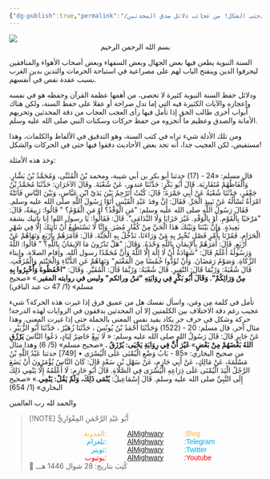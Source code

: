 ```yaml
---
{"dg-publish":true,"permalink":"/مقالات/حتى الشكل! من عجائب دلائل صدق المحدثين 📝/","noteIcon":"✨"}
---
```


<img src="https://images.unsplash.com/photo-1481627834876-b7833e8f5570?q=80&w=928&auto=format&fit=crop&ixlib=rb-4.1.0&ixid=M3wxMjA3fDB8MHxwaG90by1wYWdlfHx8fGVufDB8fHx8fA%3D%3D"/>

<center>
بسم الله الرحمن الرحيم</center>

السنة النبوية يطعن فيها بعض الجهال وبعض السفهاء وبعض أصحاب الأهواء والمنافقين ليحرفوا الدين وينفتح الباب لهم على مصراعية في استباحة الحرمات والتدين بدين الغرب بسبب عقدة نقص في أنفسهم.

ودلائل حفظ السنة النبوية كثيرة لا تحصى، من أهمها عظمة القرآن وحفظه هو في نفسه وإعجازه والآيات الكثيرة فيه التي إما تدل صراحة أو عقلا على حفظ السنة، ولكن هناك أبواب أخرى طالب الحق إذا تأمل فيها رأى العجب العجاب من دقة المحدثين وتحريهم الأمانة والصدق وعظيم ما أنجزوه من حفظ حركات وسكنات النبي صلى الله عليه وسلم. 

ومن تلك الأدلة شيء تراه في كتب السنة، وهو التدقيق في الألفاظ والكلمات، وهذا مستفيض، لكن العجيب جدا، أنه تجد بعض الأحاديث دققوا فيها حتى في الحركات والشكل!

وخذ هذه الأمثلة: 

قال مسلم: 
«24 - (17) حدثنا أبو بكر بن أبي شيبة، ومحمد بْنُ الْمُثَنَّى، وَمُحَمَّدُ بْنُ بَشَّارٍ. وَأَلْفَاظُهُمْ مُتَقَارِبَة. قَالَ أَبُو بَكْرٍ: حَدَّثَنَا غندور، عَنْ شُعْبَةَ. وقَالَ الآخَرَانِ: حَدَّثَنَا مُحَمَّدُ بْنُ جَعْفَرٍ، حَدَّثَنَا شُعْبَةُ عَنْ أَبِي جَمْرَةَ؛ قَالَ:
كُنْتُ أُتَرْجِمُ بَيْنَ يَدَيْ ابْنِ عَبَّاسٍ، وَبَيْنَ النَّاسِ فَأَتَتْهُ امْرَأَةٌ تَسْأَلُهُ عَنْ نَبِيذِ الْجَرِّ. فَقَالَ: إِنَّ وفدَ عَبْدِ الْقَيْسِ أَتَوْا رَسُولَ اللَّهِ صلى الله عليه وسلم. فَقَالَ رَسُولُ اللَّهِ صلى الله عليه وسلم: "مَنِ الْوَفْدُ؟ أَوْ مَنِ الْقَوْمُ؟ " قَالُوا:
رَبِيعَةُ، قَالَ: "مَرْحَبًا بِالْقَوْمِ. أَوْ بِالْوَفْدِ. غَيْرَ خَزَايَا وَلَا النَّدَامَى". قَالَ: فَقَالُوا:
يَا رسول الله! إنا نأتيك بشقة بَعِيدَةٍ. وَإِنَّ بَيْنَنَا وَبَيْنَكَ هَذَا الْحَيَّ مِنْ كُفَّارِ مُضَرَ. وَإِنَّا لَا نَسْتَطِيعُ أَنْ نَأْتِيَكَ إِلَّا فِي شَهْرِ الْحَرَامِ. فَمُرْنَا بِأَمْرٍ فَصْلٍ نُخْبِرْ بِهِ مَنْ وَرَاءَنَا، نَدْخُلُ بِهِ الْجَنَّةَ. قَالَ: فَأَمَرَهُمْ بِأَرْبَعٍ وَنَهَاهُمْ عَنْ أَرْبَعٍ. قَالَ: أَمَرَهُمْ بِالإِيمَانِ بِاللَّهِ وَحْدَهُ. وَقَالَ: "هَلْ تَدْرُونَ مَا الإِيمَانُ بِاللَّهِ؟ " قَالُوا: اللَّهُ وَرَسُولُهُ أَعْلَمُ قَالَ: "شَهَادَةُ أَنْ لَا إِلَهَ إِلَّا اللَّهُ وَأَنَّ مُحَمَّدًا رسول الله. وإقام الصلاة. وإيتاء الزَّكَاةِ. وَصَوْمُ رَمَضَانَ. وَأَنْ تُؤَدُّوا خُمُسًا مِنَ الْمَغْنَمِ" وَنَهَاهُمْ عَنِ الدُّبَّاءِ وَالْحَنْتَمِ وَالْمُزَفَّتِ. قَالَ شُعْبَةُ: وَرُبَّمَا قَالَ: النَّقِيرِ. قَالَ شُعْبَةُ: وَرُبَّمَا قَالَ: الْمُقَيَّرِ. وَقَالَ: **"احْفَظُوهُ وَأَخْبِرُوا بِهِ *مِنْ* وَرَائِكُمْ". وَقَالَ أَبُو بَكْرٍ فِي رِوَايَتِهِ "*مَنْ* ورائكم"  وليس في روايته المقير**.»
«صحيح مسلم» (1/ 47 ت عبد الباقي)

تأمل في كلمة مِن ومَن، واسأل نفسك هل من عميق فرق إذا غيرت هذه الحركة؟ شيء عجيب رغم دقة الاختلاف بين الكلمتين إلا أن المحدثين يدققون في الروايات لهذه الدرجة! حركة وشكل في حرف جر يكاد يفيد نفس المعنى بالجملة حتى إذا غيرت المعنى.
وهذا مثال آخر، قال مسلم:
20 - (1522) وَحَدَّثَنَا أَحْمَدُ بْنُ يُونُسَ ، حَدَّثَنَا زُهَيْرٌ ، حَدَّثَنَا أَبُو الزُّبَيْرِ ، عَنْ جَابِرٍ قَالَ: قَالَ رَسُولُ اللهِ صلى الله عليه وسلم: « لَا يَبِعْ حَاضِرٌ لِبَادٍ، دَعُوا النَّاسَ **يَرْزُقِ اللهُ بَعْضَهُمْ مِنْ بَعْضٍ**» **غَيْرَ أَنَّ فِي رِوَايَةِ يَحْيَى: يُرْزَقُ .**
«صحيح مسلم» (5/ 6)
وهذا مثال من صحيح البخاري: 
«85 - بَابُ وَضْعِ الْيُمْنَى عَلَى الْيُسْرَى 
• [749] حدثنا عَبْدُ اللَّهِ بْنُ مَسْلَمَةَ، عَنْ مَالِكٍ، عَنْ أَبِي حَازِمٍ، عَنْ سَهْلِ بْنِ سَعْدٍ قَالَ: كَانَ النَّاسُ يُؤْمَرُونَ أَنْ يَضَعَ الرَّجُلُ الْيَدَ الْيُمْنَى عَلَى ذِرَاعِهِ الْيُسْرَى فِي الصَّلَاةِ. قَالَ أَبُو حَازِمٍ: لَا أَعْلَمُهُ إِلَّا يَنْمِي ذَلِكَ إِلَى النَّبِيِّ صلى الله عليه وسلم.
قَالَ إِسْمَاعِيلُ: **يُنْمَى ذَلِكَ، وَلَمْ يَقُلْ: يَنْمِي**.»
«صحيح البخاري» (1/ 654)

والحمد لله رب العالمين 

> [!NOTE]   أَبُو عَبْدِ الرَّحْمَنِ المِغْوَارِيُّ 
> <div style="display: flex; width: 100%; text-align: center; font-family: sans-serif;"> <div style="flex: 1; text-align: right; color: #ffb329;">المدونة:</div>     <div style="flex: 1;">    <a href="https://almighwary.netlify.app">AlMighwary</a>  </div><div style="flex: 1; text-align: left; color: #ffb329;">:Blog</div></div>
>     <div style="display: flex; width: 100%; text-align: center; font-family: sans-serif;"> <div style="flex: 1; text-align: right; color: #01abe9;">تلغرام:</div>      <div style="flex: 1;">        <a href="https://t.me/AlMighwary">AlMighwary</a>      </div>      <div style="flex: 1; text-align: left; color: #01abe9;">:Telegram</div>   </div>
>    
>    <div style="display: flex; width: 100%; text-align: center; font-family: sans-serif;">     <div style="flex: 1; text-align: right; color: #01abe9;">تويتر:</div>      <div style="flex: 1;">       <a href="https://x.com/AlMighwary">AlMighwary</a>      </div>     <div style="flex: 1; text-align: left; color: #01abe9;">:Twitter</div>    </div> <div style="display: flex; width: 100%; text-align: center; font-family: sans-serif;">      <div style="flex: 1; text-align: right; color: #fb0101;">يوتيوب:</div><div style="flex: 1;"> <a href="https://www.youtube.com/@AlMighwary">AlMighwary</a>      </div>  <div style="flex: 1; text-align: left; color: #fb0101;">:Youtube</div>   </div>   
>    <footer>📅 كُتِبَ  بتاريخ: 28 شوال 1446 هـــ</footer>
 
 
 


